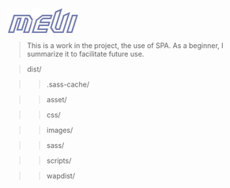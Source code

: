 ![Alt text](uploadfile/logo.png)
> This is a work in the project, the use of SPA. As a beginner, I summarize it to facilitate future use.

>dist/

>>.sass-cache/

>>asset/

>>css/

>>images/

>>sass/

>>scripts/

>>wapdist/
